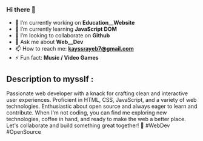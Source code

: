 ### Hi there 👋

- 🔭 I’m currently working on __Education__Website__
- 🌱 I’m currently learning **JavaScript DOM**
- 👯 I’m looking to collaborate on **Github**
- 💬 Ask me about __Web__Dev__
- 📫 How to reach me: **kayssrayeb7@gmail.com**
- ⚡ Fun fact: __Music / Video Games__

## Description to mysslf :
Passionate web developer with a knack for crafting clean and interactive user experiences. Proficient in HTML, CSS, JavaScript, and a variety of web technologies.
Enthusiastic about open source and always eager to learn and contribute.
When I'm not coding, you can find me exploring new technologies, coffee in hand, and ready to make the web a better place.
Let's collaborate and build something great together! 
🚀 #WebDev #OpenSource
